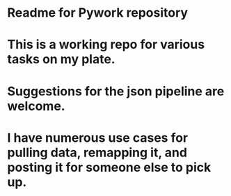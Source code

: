 # Readme for Pywork repository
# This is a working repo for various tasks on my plate.
# Suggestions for the json pipeline are welcome.
# I have numerous use cases for pulling data, remapping it, and posting it for someone else to pick up.
